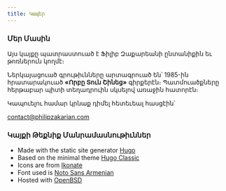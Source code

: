 ```yaml
---
title: Կապեր
---
```


### Մեր Մասին

Այս կայքը պատրաստուած է Ֆիլիբ Զաքարեանի ընտանիքին եւ թոռներուն կողմէ։

Ներկայացուած գրութիւնները արտագրուած են՝ 1985-ին հրատարակուած **«Որբը Տուն Շինեց»** գիրքերէն։ Պատմուածքները հերթաբար պիտի տեղադրուին սկսելով առաջին հատորէն։

Կապուելու համար կրնաք դիմել հետեւեալ հասցէին՝

contact@philipzakarian.com

### Կայքի Թեքնիք Մանրամասնութիւններ

- Made with the static site generator [Hugo][hugo-static]
- Based on the minimal theme [Hugo Classic][hugo-classic]
- Icons are from [Ikonate][ikonate]
- Font used is [Noto Sans Armenian][font-noto]
- Hosted with [OpenBSD][openbsd]

[hugo-static]: https://gohugo.io/
[hugo-classic]: https://github.com/goodroot/hugo-classic
[ikonate]: https://ikonate.com/
[font-noto]: https://www.google.com/get/noto/
[openbsd]: https://www.openbsd.org/

